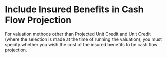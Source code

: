 # Include Insured Benefits in Cash Flow Projection

For valuation methods other than Projected Unit Credit and Unit Credit
(where the selection is made at the time of running the valuation), you
must specify whether you wish the cost of the insured benefits to be
cash flow projection.
